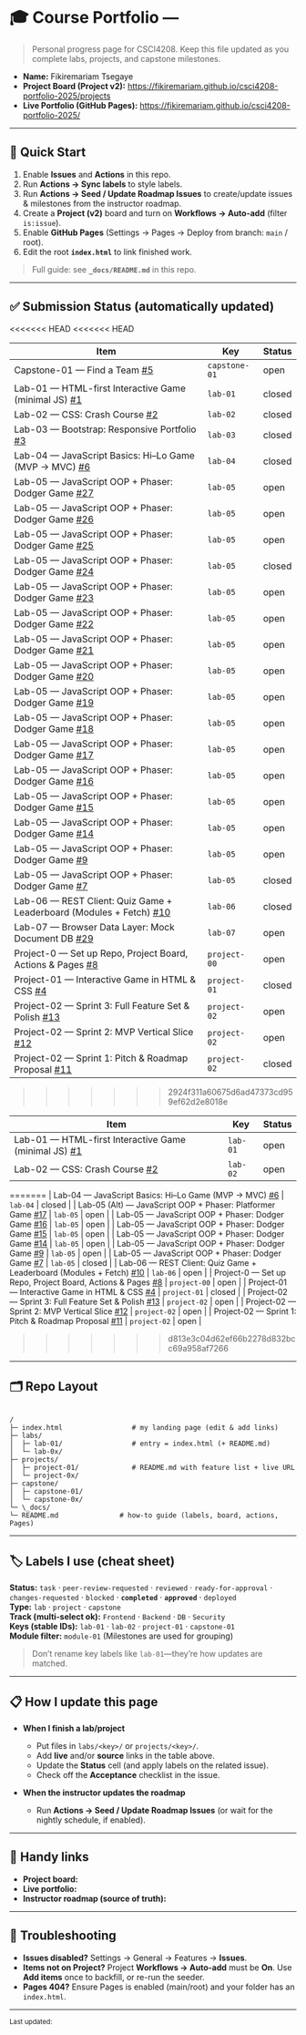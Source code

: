 # 🎓 Course Portfolio — <Your Name>

> Personal progress page for CSCI4208. Keep this file updated as you complete labs, projects, and capstone milestones.

- **Name:** Fikiremariam Tsegaye
- **Project Board (Project v2):** <https://fikiremariam.github.io/csci4208-portfolio-2025/projects>
- **Live Portfolio (GitHub Pages):** <https://fikiremariam.github.io/csci4208-portfolio-2025/>

---

## 🚀 Quick Start

1. Enable **Issues** and **Actions** in this repo.
2. Run **Actions → Sync labels** to style labels.
3. Run **Actions → Seed / Update Roadmap Issues** to create/update issues & milestones from the instructor roadmap.
4. Create a **Project (v2)** board and turn on **Workflows → Auto-add** (filter `is:issue`).
5. Enable **GitHub Pages** (Settings → Pages → Deploy from branch: `main` / root).
6. Edit the root **`index.html`** to link finished work.

> Full guide: see **`_docs/README.md`** in this repo.

---

## ✅ Submission Status (automatically updated)

<<<<<<< HEAD
<<<<<<< HEAD
<!-- STATUS:START -->
| Item | Key | Status |
|---|---|---|
| Capstone-01 — Find a Team [#5](https://github.com/Fikiremariam/csci4208-portfolio-2025/issues/5) | `capstone-01` | open |
| Lab-01 — HTML-first Interactive Game (minimal JS) [#1](https://github.com/Fikiremariam/csci4208-portfolio-2025/issues/1) | `lab-01` | closed |
| Lab-02 — CSS: Crash Course [#2](https://github.com/Fikiremariam/csci4208-portfolio-2025/issues/2) | `lab-02` | closed |
| Lab-03 — Bootstrap: Responsive Portfolio [#3](https://github.com/Fikiremariam/csci4208-portfolio-2025/issues/3) | `lab-03` | closed |
| Lab-04 — JavaScript Basics: Hi–Lo Game (MVP → MVC) [#6](https://github.com/Fikiremariam/csci4208-portfolio-2025/issues/6) | `lab-04` | closed |
| Lab-05 — JavaScript OOP + Phaser: Dodger Game [#27](https://github.com/Fikiremariam/csci4208-portfolio-2025/issues/27) | `lab-05` | open |
| Lab-05 — JavaScript OOP + Phaser: Dodger Game [#26](https://github.com/Fikiremariam/csci4208-portfolio-2025/issues/26) | `lab-05` | open |
| Lab-05 — JavaScript OOP + Phaser: Dodger Game [#25](https://github.com/Fikiremariam/csci4208-portfolio-2025/issues/25) | `lab-05` | open |
| Lab-05 — JavaScript OOP + Phaser: Dodger Game [#24](https://github.com/Fikiremariam/csci4208-portfolio-2025/issues/24) | `lab-05` | closed |
| Lab-05 — JavaScript OOP + Phaser: Dodger Game [#23](https://github.com/Fikiremariam/csci4208-portfolio-2025/issues/23) | `lab-05` | open |
| Lab-05 — JavaScript OOP + Phaser: Dodger Game [#22](https://github.com/Fikiremariam/csci4208-portfolio-2025/issues/22) | `lab-05` | open |
| Lab-05 — JavaScript OOP + Phaser: Dodger Game [#21](https://github.com/Fikiremariam/csci4208-portfolio-2025/issues/21) | `lab-05` | open |
| Lab-05 — JavaScript OOP + Phaser: Dodger Game [#20](https://github.com/Fikiremariam/csci4208-portfolio-2025/issues/20) | `lab-05` | open |
| Lab-05 — JavaScript OOP + Phaser: Dodger Game [#19](https://github.com/Fikiremariam/csci4208-portfolio-2025/issues/19) | `lab-05` | open |
| Lab-05 — JavaScript OOP + Phaser: Dodger Game [#18](https://github.com/Fikiremariam/csci4208-portfolio-2025/issues/18) | `lab-05` | open |
| Lab-05 — JavaScript OOP + Phaser: Dodger Game [#17](https://github.com/Fikiremariam/csci4208-portfolio-2025/issues/17) | `lab-05` | open |
| Lab-05 — JavaScript OOP + Phaser: Dodger Game [#16](https://github.com/Fikiremariam/csci4208-portfolio-2025/issues/16) | `lab-05` | open |
| Lab-05 — JavaScript OOP + Phaser: Dodger Game [#15](https://github.com/Fikiremariam/csci4208-portfolio-2025/issues/15) | `lab-05` | open |
| Lab-05 — JavaScript OOP + Phaser: Dodger Game [#14](https://github.com/Fikiremariam/csci4208-portfolio-2025/issues/14) | `lab-05` | open |
| Lab-05 — JavaScript OOP + Phaser: Dodger Game [#9](https://github.com/Fikiremariam/csci4208-portfolio-2025/issues/9) | `lab-05` | open |
| Lab-05 — JavaScript OOP + Phaser: Dodger Game [#7](https://github.com/Fikiremariam/csci4208-portfolio-2025/issues/7) | `lab-05` | closed |
| Lab-06 — REST Client: Quiz Game + Leaderboard (Modules + Fetch) [#10](https://github.com/Fikiremariam/csci4208-portfolio-2025/issues/10) | `lab-06` | closed |
| Lab-07 — Browser Data Layer: Mock Document DB [#29](https://github.com/Fikiremariam/csci4208-portfolio-2025/issues/29) | `lab-07` | open |
| Project-0 — Set up Repo, Project Board, Actions & Pages [#8](https://github.com/Fikiremariam/csci4208-portfolio-2025/issues/8) | `project-00` | open |
| Project-01 — Interactive Game in HTML & CSS [#4](https://github.com/Fikiremariam/csci4208-portfolio-2025/issues/4) | `project-01` | closed |
| Project-02 — Sprint 3: Full Feature Set & Polish [#13](https://github.com/Fikiremariam/csci4208-portfolio-2025/issues/13) | `project-02` | open |
| Project-02 — Sprint 2: MVP Vertical Slice [#12](https://github.com/Fikiremariam/csci4208-portfolio-2025/issues/12) | `project-02` | open |
| Project-02 — Sprint 1: Pitch & Roadmap Proposal [#11](https://github.com/Fikiremariam/csci4208-portfolio-2025/issues/11) | `project-02` | closed |
<!-- STATUS:END -->
>>>>>>> 2924f311a60675d6ad47373cd959ef62d2e8018e

| Item                                                                                                                     | Key      | Status |
| ------------------------------------------------------------------------------------------------------------------------ | -------- | ------ |
| Lab-01 — HTML-first Interactive Game (minimal JS) [#1](https://github.com/Fikiremariam/csci4208-portfolio-2025/issues/1) | `lab-01` | open   |
| Lab-02 — CSS: Crash Course [#2](https://github.com/Fikiremariam/csci4208-portfolio-2025/issues/2)                        | `lab-02` | open   |

=======
| Lab-04 — JavaScript Basics: Hi–Lo Game (MVP → MVC) [#6](https://github.com/Fikiremariam/csci4208-portfolio-2025/issues/6) | `lab-04` | closed |
| Lab-05 (Alt) — JavaScript OOP + Phaser: Platformer Game [#17](https://github.com/Fikiremariam/csci4208-portfolio-2025/issues/17) | `lab-05` | open |
| Lab-05 — JavaScript OOP + Phaser: Dodger Game [#16](https://github.com/Fikiremariam/csci4208-portfolio-2025/issues/16) | `lab-05` | open |
| Lab-05 — JavaScript OOP + Phaser: Dodger Game [#15](https://github.com/Fikiremariam/csci4208-portfolio-2025/issues/15) | `lab-05` | open |
| Lab-05 — JavaScript OOP + Phaser: Dodger Game [#14](https://github.com/Fikiremariam/csci4208-portfolio-2025/issues/14) | `lab-05` | open |
| Lab-05 — JavaScript OOP + Phaser: Dodger Game [#9](https://github.com/Fikiremariam/csci4208-portfolio-2025/issues/9) | `lab-05` | open |
| Lab-05 — JavaScript OOP + Phaser: Dodger Game [#7](https://github.com/Fikiremariam/csci4208-portfolio-2025/issues/7) | `lab-05` | closed |
| Lab-06 — REST Client: Quiz Game + Leaderboard (Modules + Fetch) [#10](https://github.com/Fikiremariam/csci4208-portfolio-2025/issues/10) | `lab-06` | open |
| Project-0 — Set up Repo, Project Board, Actions & Pages [#8](https://github.com/Fikiremariam/csci4208-portfolio-2025/issues/8) | `project-00` | open |
| Project-01 — Interactive Game in HTML & CSS [#4](https://github.com/Fikiremariam/csci4208-portfolio-2025/issues/4) | `project-01` | closed |
| Project-02 — Sprint 3: Full Feature Set & Polish [#13](https://github.com/Fikiremariam/csci4208-portfolio-2025/issues/13) | `project-02` | open |
| Project-02 — Sprint 2: MVP Vertical Slice [#12](https://github.com/Fikiremariam/csci4208-portfolio-2025/issues/12) | `project-02` | open |
| Project-02 — Sprint 1: Pitch & Roadmap Proposal [#11](https://github.com/Fikiremariam/csci4208-portfolio-2025/issues/11) | `project-02` | open |
>>>>>>> d813e3c04d62ef66b2278d832bcc69a958af7266
<!-- STATUS:END -->

---

## 🗂️ Repo Layout

```

/
├─ index.html                 # my landing page (edit & add links)
├─ labs/
│  ├─ lab-01/                 # entry = index.html (+ README.md)
│  └─ lab-0x/
├─ projects/
│  ├─ project-01/             # README.md with feature list + live URL
│  └─ project-0x/
├─ capstone/
│  ├─ capstone-01/
│  └─ capstone-0x/
└─ \_docs/
└─ README.md               # how-to guide (labels, board, actions, Pages)

```

---

## 🏷️ Labels I use (cheat sheet)

**Status:** `task` · `peer-review-requested` · `reviewed` · `ready-for-approval` · `changes-requested` · `blocked` · **`completed`** · **`approved`** · `deployed`  
**Type:** `lab` · `project` · `capstone`  
**Track (multi-select ok):** `Frontend` · `Backend` · `DB` · `Security`  
**Keys (stable IDs):** `lab-01` · `lab-02` · `project-01` · `capstone-01`  
**Module filter:** `module-01` (Milestones are used for grouping)

> Don’t rename key labels like `lab-01`—they’re how updates are matched.

---

## 📋 How I update this page

- **When I finish a lab/project**

  - Put files in `labs/<key>/` or `projects/<key>/`.
  - Add **live** and/or **source** links in the table above.
  - Update the **Status** cell (and apply labels on the related issue).
  - Check off the **Acceptance** checklist in the issue.

- **When the instructor updates the roadmap**
  - Run **Actions → Seed / Update Roadmap Issues** (or wait for the nightly schedule, if enabled).

---

## 🧰 Handy links

- **Project board:** <paste URL>
- **Live portfolio:** <paste URL>
- **Instructor roadmap (source of truth):** <link to instructor repo or roadmap.json>

---

## 🔧 Troubleshooting

- **Issues disabled?** Settings → General → Features → **Issues**.
- **Items not on Project?** Project **Workflows → Auto-add** must be **On**. Use **Add items** once to backfill, or re-run the seeder.
- **Pages 404?** Ensure Pages is enabled (main/root) and your folder has an `index.html`.

---

<sub>Last updated: <!-- yyyy-mm-dd --> </sub>
